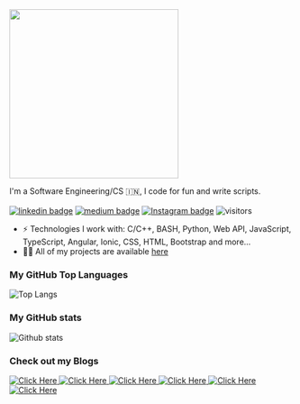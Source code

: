 <img src="https://media.giphy.com/media/MeJgB3yMMwIaHmKD4z/giphy.gif" width="300">

I'm a Software Engineering/CS 🇮🇳, I code for fun and write scripts. <br/> <br/>
[![linkedin badge](https://img.shields.io/badge/LinkedIn-shivam1410-%230177B5?style=flat&logo=linkedin)](https://www.linkedin.com/in/shivam1410)
[![medium badge](https://img.shields.io/badge/Medium-shivam1410-%230177B5?style=flat&logo=medium)](https://medium.com/@shivam1410)
[![Instagram badge](https://img.shields.io/badge/Instagram-@shhi_va_m-%23E4415F?style=flat&logo=instagram@logoColor=white)](https://www.instagram.com/shhi_va_m)
![visitors](https://komarev.com/ghpvc/?username=shivam1410&style=flat)
<!--![visitors](https://visitor-badge.laobi.icu/badge?page_id=shivam1410.visitor-badge)-->

- ⚡️ Technologies I work with: C/C++, BASH, Python, Web API, JavaScript, TypeScript, Angular, Ionic, CSS, HTML, Bootstrap and more...
- 👨‍💻 All of my projects are available  [here](https://github.com/shivam1410?tab=repositories)

### My GitHub Top Languages 
![Top Langs](https://github-readme-stats.vercel.app/api/top-langs/?username=shivam1410&hide=css,html&hide_border=true)
### My GitHub stats
![Github stats](https://github-readme-stats.vercel.app/api?username=shivam1410&show_icons=true&hide_border=true)

### Check out my Blogs
<a target="_blank" href="https://github-readme-medium-recent-article.vercel.app/medium/@shivam1410/0"><img src="https://github-readme-medium-recent-article.vercel.app/medium/@shivam1410/0" alt="Click Here"> 
<a target="_blank" href="https://github-readme-medium-recent-article.vercel.app/medium/@shivam1410/1"><img src="https://github-readme-medium-recent-article.vercel.app/medium/@shivam1410/1" alt="Click Here"> 
<a target="_blank" href="https://github-readme-medium-recent-article.vercel.app/medium/@shivam1410/2"><img src="https://github-readme-medium-recent-article.vercel.app/medium/@shivam1410/2" alt="Click Here"> 
<a target="_blank" href="https://github-readme-medium-recent-article.vercel.app/medium/@shivam1410/3"><img src="https://github-readme-medium-recent-article.vercel.app/medium/@shivam1410/3" alt="Click Here"> 
<a target="_blank" href="https://github-readme-medium-recent-article.vercel.app/medium/@shivam1410/4"><img src="https://github-readme-medium-recent-article.vercel.app/medium/@shivam1410/4" alt="Click Here"> 
<a target="_blank" href="https://github-readme-medium-recent-article.vercel.app/medium/@shivam1410/5"><img src="https://github-readme-medium-recent-article.vercel.app/medium/@shivam1410/5" alt="Click Here"> 

<!--
**shivam1410/shivam1410** is a ✨ _special_ ✨ repository because its `README.md` (this file) appears on your GitHub profile.

Here are some ideas to get you started:

- 🔭 I’m currently working on ...
- 🌱 I’m currently learning ...
- 👯 I’m looking to collaborate on ...
- 🤔 I’m looking for help with ...
- 💬 Ask me about ...
- 📫 How to reach me: ...
- 😄 Pronouns: ...
- ⚡ Fun fact: ...
-->

<!--

![Shivam's Top skills](https://github-readme-stats.vercel.app/api/top-langs/?username=shivam1410&hide_border=true&theme=radical)

![Shivam's Github stats](https://github-readme-stats.vercel.app/api?username=shivam1410&count_private=true&show_icons=true&hide_border=true&theme=radical)

-->


